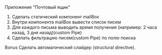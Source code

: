 Приложение "Почтовый ящик"

1. Сделать статический компонент mailBox
2. Внутри компонента mailBox вывести список писем
3. Для каждого письма выводить время получения (например: 2 часа назад, 3 дня назад)(custom Pipe)
4. Сделать фильтрацию писем(custom Pipe) по полю поиска

Bonus
Сделать автоматический слайдер (structural directive).